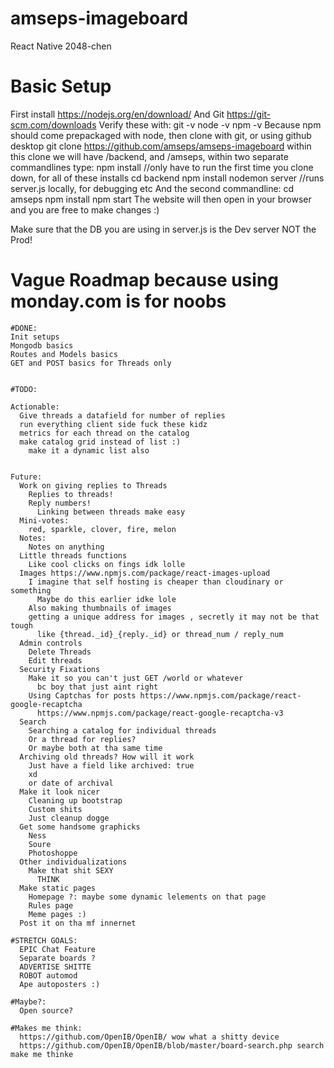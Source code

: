 # amseps-imageboard
 React Native 2048-chen

# Basic Setup
First install https://nodejs.org/en/download/
And Git https://git-scm.com/downloads
Verify these with:
  git -v
  node -v
  npm -v
Because npm should come prepackaged with node,
then clone with git, or using github desktop
  git clone https://github.com/amseps/amseps-imageboard
within this clone we will have /backend, and /amseps,
within two separate commandlines type:
  npm install //only have to run the first time you clone down, for all of these installs
  cd backend
  npm install
  nodemon server //runs server.js locally, for debugging etc
And the second commandline:
  cd amseps
  npm install 
  npm start
The website will then open in your browser and you are free to make changes :)

Make sure that the DB you are using in server.js is the Dev server NOT the Prod!


# Vague Roadmap because using monday.com is for noobs

  	#DONE:
    Init setups
    Mongodb basics
    Routes and Models basics
    GET and POST basics for Threads only


  	#TODO:

    Actionable:
      Give threads a datafield for number of replies
      run everything client side fuck these kidz
      metrics for each thread on the catalog
      make catalog grid instead of list :)
        make it a dynamic list also


    Future:
      Work on giving replies to Threads
        Replies to threads!
        Reply numbers!
          Linking between threads make easy
      Mini-votes:
        red, sparkle, clover, fire, melon
      Notes:
        Notes on anything
      Little threads functions
        Like cool clicks on fings idk lolle
      Images https://www.npmjs.com/package/react-images-upload 
        I imagine that self hosting is cheaper than cloudinary or something
          Maybe do this earlier idke lole
        Also making thumbnails of images
        getting a unique address for images , secretly it may not be that tough
          like {thread._id}_{reply._id} or thread_num / reply_num
      Admin controls
        Delete Threads
        Edit threads
      Security Fixations
        Make it so you can't just GET /world or whatever
          bc boy that just aint right
        Using Captchas for posts https://www.npmjs.com/package/react-google-recaptcha
          https://www.npmjs.com/package/react-google-recaptcha-v3 
      Search
        Searching a catalog for individual threads
        Or a thread for replies?
        Or maybe both at tha same time
      Archiving old threads? How will it work
        Just have a field like archived: true
        xd
        or date of archival
      Make it look nicer
        Cleaning up bootstrap
        Custom shits 
        Just cleanup dogge
      Get some handsome graphicks
        Ness
        Soure
        Photoshoppe
      Other individualizations
        Make that shit SEXY 
          THINK
      Make static pages
        Homepage ?: maybe some dynamic lelements on that page
        Rules page
        Meme pages :)
      Post it on tha mf innernet

    #STRETCH GOALS:
      EPIC Chat Feature
      Separate boards ?
      ADVERTISE SHITTE
      ROBOT automod
      Ape autoposters :)

    #Maybe?:
      Open source?
    
    #Makes me think:
      https://github.com/OpenIB/OpenIB/ wow what a shitty device
      https://github.com/OpenIB/OpenIB/blob/master/board-search.php search make me thinke